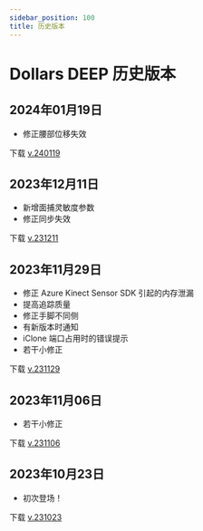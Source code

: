 ```yaml
---
sidebar_position: 100
title: 历史版本
---	
```


# Dollars DEEP 历史版本

## 2024年01月19日
- 修正腰部位移失效

下载 [v.240119](https://kilimanjaro.sunnyview.tech/Dollars_DEEP_240119.zip)

## 2023年12月11日
- 新增面捕灵敏度参数
- 修正同步失效

下载 [v.231211](https://kilimanjaro.sunnyview.tech/Dollars_DEEP_231211.zip)

## 2023年11月29日
- 修正 Azure Kinect Sensor SDK 引起的内存泄漏
- 提高追踪质量
- 修正手脚不同侧
- 有新版本时通知
- iClone 端口占用时的错误提示
- 若干小修正

下载 [v.231129](https://kilimanjaro.sunnyview.tech/Dollars_DEEP_231129_2.zip)

## 2023年11月06日
- 若干小修正

下载 [v.231106](https://kilimanjaro.sunnyview.tech/Dollars_DEEP_231106.zip)


## 2023年10月23日
- 初次登场！

下载 [v.231023](https://kilimanjaro.sunnyview.tech/Dollars_DEEP_231023.zip)
